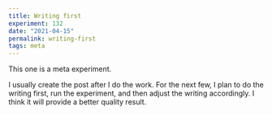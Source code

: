 ```yaml
---
title: Writing first
experiment: 132
date: "2021-04-15"
permalink: writing-first
tags: meta
---
```


This one is a meta experiment.

I usually create the post after I do the work. For the next few, I plan to do the writing first, run the experiment, and then adjust the writing accordingly. I think it will provide a better quality result. 
